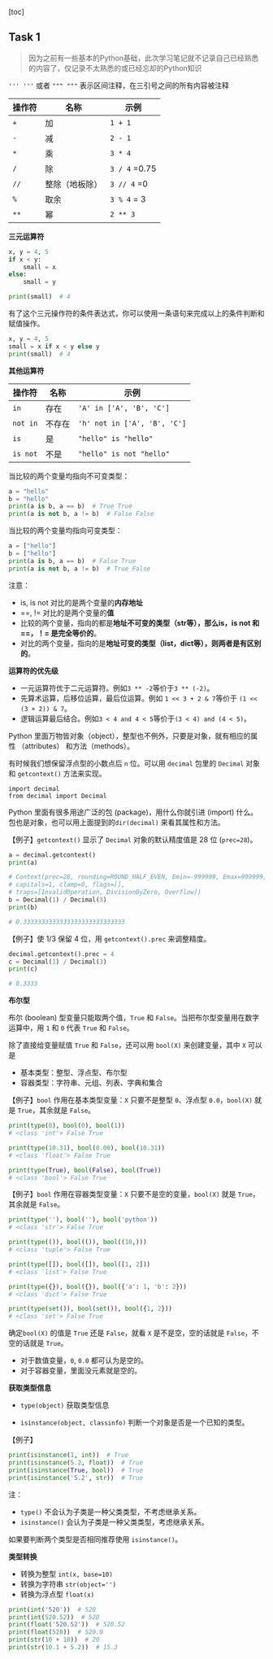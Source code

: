 [toc]

## Task 1 

>  因为之前有一些基本的Python基础，此次学习笔记就不记录自己已经熟悉的内容了，仅记录不太熟悉的或已经忘却的Python知识

`''' '''` 或者 `""" """` 表示区间注释，在三引号之间的所有内容被注释

| 操作符 | 名称           | 示例          |
| ------ | -------------- | ------------- |
| `+`    | 加             | `1 + 1`       |
| `-`    | 减             | `2 - 1`       |
| `*`    | 乘             | `3 * 4`       |
| `/`    | 除             | `3 / 4` =0.75 |
| `//`   | 整除（地板除） | `3 // 4` =0   |
| `%`    | 取余           | `3 % 4` = 3   |
| `**`   | 幂             | `2 ** 3`      |

**三元运算符**

```python
x, y = 4, 5
if x < y:
    small = x
else:
    small = y

print(small)  # 4
```

有了这个三元操作符的条件表达式，你可以使用一条语句来完成以上的条件判断和赋值操作。

```python
x, y = 4, 5
small = x if x < y else y
print(small)  # 4
```

**其他运算符**

| 操作符   | 名称   | 示例                         |
| -------- | ------ | ---------------------------- |
| `in`     | 存在   | `'A' in ['A', 'B', 'C']`     |
| `not in` | 不存在 | `'h' not in ['A', 'B', 'C']` |
| `is`     | 是     | `"hello" is "hello"`         |
| `is not` | 不是   | `"hello" is not "hello"`     |

当比较的两个变量均指向不可变类型：

```python
a = "hello"
b = "hello"
print(a is b, a == b)  # True True
print(a is not b, a != b)  # False False
```

当比较的两个变量均指向可变类型：

```python
a = ["hello"]
b = ["hello"]
print(a is b, a == b)  # False True
print(a is not b, a != b)  # True False
```

注意：

- is, is not 对比的是两个变量的**内存地址**
- ==, != 对比的是两个变量的**值**
- 比较的两个变量，指向的都是**地址不可变的类型（str等），那么is，is not 和 ==，！= 是完全等价的**。
- 对比的两个变量，指向的是**地址可变的类型（list，dict等），则两者是有区别的**。

**运算符的优先级**

- 一元运算符优于二元运算符。例如`3 ** -2`等价于`3 ** (-2)`。
- 先算术运算，后移位运算，最后位运算。例如 `1 << 3 + 2 & 7`等价于 `(1 << (3 + 2)) & 7`。
- 逻辑运算最后结合。例如`3 < 4 and 4 < 5`等价于`(3 < 4) and (4 < 5)`。

Python 里面万物皆对象（object），整型也不例外，只要是对象，就有相应的属性 （attributes） 和方法（methods）。

有时候我们想保留浮点型的小数点后 `n` 位。可以用 `decimal` 包里的 `Decimal` 对象和 `getcontext()` 方法来实现。

```
import decimal
from decimal import Decimal
```

Python 里面有很多用途广泛的包 (package)，用什么你就引进 (import) 什么。包也是对象，也可以用上面提到的`dir(decimal)` 来看其属性和方法。

【例子】`getcontext()` 显示了 `Decimal` 对象的默认精度值是 28 位 (`prec=28`)。

```python
a = decimal.getcontext()
print(a)

# Context(prec=28, rounding=ROUND_HALF_EVEN, Emin=-999999, Emax=999999,
# capitals=1, clamp=0, flags=[], 
# traps=[InvalidOperation, DivisionByZero, Overflow])
b = Decimal(1) / Decimal(3)
print(b)

# 0.3333333333333333333333333333
```

【例子】使 1/3 保留 4 位，用 `getcontext().prec` 来调整精度。

```python
decimal.getcontext().prec = 4
c = Decimal(1) / Decimal(3)
print(c)

# 0.3333
```

**布尔型**

布尔 (boolean) 型变量只能取两个值，`True` 和 `False`。当把布尔型变量用在数字运算中，用 `1` 和 `0` 代表 `True` 和 `False`。

除了直接给变量赋值 `True` 和 `False`，还可以用 `bool(X)` 来创建变量，其中 `X` 可以是

- 基本类型：整型、浮点型、布尔型
- 容器类型：字符串、元组、列表、字典和集合

【例子】`bool` 作用在基本类型变量：`X` 只要不是整型 `0`、浮点型 `0.0`，`bool(X)` 就是 `True`，其余就是 `False`。

```python
print(type(0), bool(0), bool(1))
# <class 'int'> False True

print(type(10.31), bool(0.00), bool(10.31))
# <class 'float'> False True

print(type(True), bool(False), bool(True))
# <class 'bool'> False True
```

【例子】`bool` 作用在容器类型变量：`X` 只要不是空的变量，`bool(X)` 就是 `True`，其余就是 `False`。

```python
print(type(''), bool(''), bool('python'))
# <class 'str'> False True

print(type(()), bool(()), bool((10,)))
# <class 'tuple'> False True

print(type([]), bool([]), bool([1, 2]))
# <class 'list'> False True

print(type({}), bool({}), bool({'a': 1, 'b': 2}))
# <class 'dict'> False True

print(type(set()), bool(set()), bool({1, 2}))
# <class 'set'> False True
```

确定`bool(X)` 的值是 `True` 还是 `False`，就看 `X` 是不是空，空的话就是 `False`，不空的话就是 `True`。

- 对于数值变量，`0`, `0.0` 都可认为是空的。
- 对于容器变量，里面没元素就是空的。

**获取类型信息**

- `type(object)` 获取类型信息

- `isinstance(object, classinfo)` 判断一个对象是否是一个已知的类型。

【例子】

```python
print(isinstance(1, int))  # True
print(isinstance(5.2, float))  # True
print(isinstance(True, bool))  # True
print(isinstance('5.2', str))  # True
```

注：

- `type()` 不会认为子类是一种父类类型，不考虑继承关系。
- `isinstance()` 会认为子类是一种父类类型，考虑继承关系。

如果要判断两个类型是否相同推荐使用 `isinstance()`。

**类型转换**

- 转换为整型 `int(x, base=10)`
- 转换为字符串 `str(object='')`
- 转换为浮点型 `float(x)`

```python
print(int('520'))  # 520
print(int(520.52))  # 520
print(float('520.52'))  # 520.52
print(float(520))  # 520.0
print(str(10 + 10))  # 20
print(str(10.1 + 5.2))  # 15.3
```